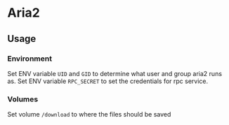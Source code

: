 # Aria2

## Usage
### Environment
Set ENV variable `UID` and `GID` to determine what user and group aria2 runs as.
Set ENV variable `RPC_SECRET` to set the credentials for rpc service.
### Volumes
Set volume `/download` to where the files should be saved
